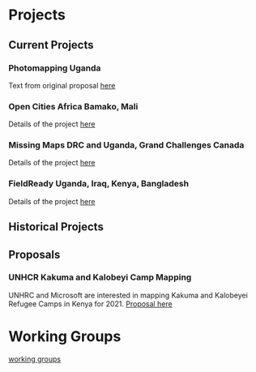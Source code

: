 # Projects


## Current Projects

### Photomapping Uganda
Text from original proposal [here](Current/Photomapping_Uganda.md)

### Open Cities Africa Bamako, Mali

Details of the project [here](Current/OCA_Bamako.md)

### Missing Maps DRC and Uganda, Grand Challenges Canada

Details of the project [here](Current/Missing_Maps_DRC_Uganda_GCC.md)

### FieldReady Uganda, Iraq, Kenya, Bangladesh

Details of the project [here](Current/FieldReady.md)

## Historical Projects


## Proposals

### UNHCR Kakuma and Kalobeyi Camp Mapping

UNHRC and Microsoft are interested in mapping Kakuma and Kalobeyei Refugee Camps in Kenya for 2021. [Proposal here](https://drive.google.com/file/d/1KiQT5NNsjx1ixfsa5B0wmh-OFoLYgmU4/view?usp=sharing)

# Working Groups
[working groups](working_groups.md)

